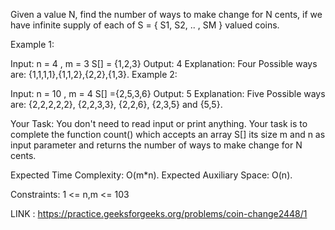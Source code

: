Given a value N, find the number of ways to make change for N cents, if we have infinite supply of each of S = { S1, S2, .. , SM } valued coins.


Example 1:

Input:
n = 4 , m = 3
S[] = {1,2,3}
Output: 4
Explanation: Four Possible ways are:
{1,1,1,1},{1,1,2},{2,2},{1,3}.
Example 2:

Input:
n = 10 , m = 4
S[] ={2,5,3,6}
Output: 5
Explanation: Five Possible ways are:
{2,2,2,2,2}, {2,2,3,3}, {2,2,6}, {2,3,5} 
and {5,5}.

Your Task:
You don't need to read input or print anything. Your task is to complete the function count() which accepts an array S[] its size m and n as input parameter and returns the number of ways to make change for N cents.


Expected Time Complexity: O(m*n).
Expected Auxiliary Space: O(n).


Constraints:
1 <= n,m <= 103

LINK : https://practice.geeksforgeeks.org/problems/coin-change2448/1
